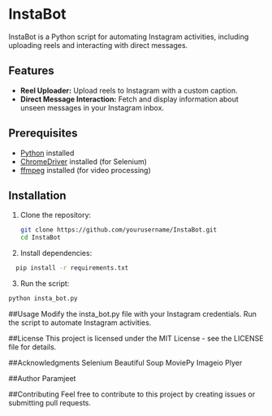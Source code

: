 # InstaBot

InstaBot is a Python script for automating Instagram activities, including uploading reels and interacting with direct messages.

## Features

- **Reel Uploader:** Upload reels to Instagram with a custom caption.
- **Direct Message Interaction:** Fetch and display information about unseen messages in your Instagram inbox.

## Prerequisites
- [Python](https://www.python.org/) installed
- [ChromeDriver](https://sites.google.com/chromium.org/driver/) installed (for Selenium)
- [ffmpeg](https://ffmpeg.org/download.html) installed (for video processing)

## Installation

1. Clone the repository:

   ```bash
   git clone https://github.com/yourusername/InstaBot.git
   cd InstaBot
   ```
2. Install dependencies:
  ```bash
    pip install -r requirements.txt
  ```
3. Run the script:
```bash
python insta_bot.py
```

##Usage
Modify the insta_bot.py file with your Instagram credentials.
Run the script to automate Instagram activities.

##License
This project is licensed under the MIT License - see the LICENSE file for details.

##Acknowledgments
Selenium
Beautiful Soup
MoviePy
Imageio
Plyer

##Author
Paramjeet

##Contributing
Feel free to contribute to this project by creating issues or submitting pull requests.
